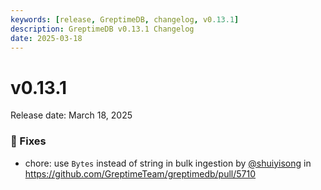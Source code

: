 ```yaml
---
keywords: [release, GreptimeDB, changelog, v0.13.1]
description: GreptimeDB v0.13.1 Changelog
date: 2025-03-18
---
```


# v0.13.1

Release date: March 18, 2025

### 🐛 Fixes

* chore: use `Bytes` instead of string in bulk ingestion by [@shuiyisong](https://github.com/shuiyisong) in https://github.com/GreptimeTeam/greptimedb/pull/5710

